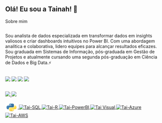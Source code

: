 ## Olá! Eu sou a Tainah! 👋

Sobre mim
##
Sou analista de dados especializada em transformar dados em insights valiosos e criar dashboards intuitivos no Power BI. Com uma abordagem analítica e colaborativa, lidero equipes para alcançar resultados eficazes. Sou graduada em Sistemas de Informação, pós-graduada em Gestão de Projetos e atualmente cursando uma segunda pós-graduação em Ciência de Dados e Big Data.⚡

##

<div> 
  <a href="https://www.linkedin.com/in/tainahhilario/" target="_blank"><img src="https://img.shields.io/badge/-LinkedIn-%23E4405F?style=for-the-badge&logo=linkedin&logoColor=white" target="_blank"></a>   
  <a href = "mailto:info.tainah@gmail.com"><img src="https://img.shields.io/badge/-Gmail-%23E4405F?style=for-the-badge&logo=gmail&logoColor=white" target="_blank"></a>
   <a href="https://discord.gg/nHkqX8VK" target="_blank"><img src="https://img.shields.io/badge/Discord-%23E4405F?style=for-the-badge&logo=discord&logoColor=white" target="_blank"></a> 
  <a href="https://instagram.com/tainahhilario" target="_blank"><img src="https://img.shields.io/badge/-Instagram-%23E4405F?style=for-the-badge&logo=instagram&logoColor=white" target="_blank"></a>
</div>


##

<div>
  <a href="https://github.com/tainahhilario">
    <img width="48%" src="https://github-readme-stats.vercel.app/api?username=tainahhilario&show_icons=true&theme=dracula" />
    <img width="48%" src="https://github-readme-stats.vercel.app/api/top-langs/?username=tainahhilario&layout=compact&langs_count=16&theme=dracula" />
</div>
<div style="display: inline_block"><br>
    <img align="center" alt="Tai-Python" height="30" width="40" src="https://raw.githubusercontent.com/devicons/devicon/master/icons/python/python-original.svg">
    <img align="center" alt="Tai-SQL" height="30" width="40" src="https://cdn.jsdelivr.net/gh/devicons/devicon@latest/icons/azuresqldatabase/azuresqldatabase-original.svg" >
    <img align="center" alt="Tai-R" height="30" width="40" src="https://cdn.jsdelivr.net/gh/devicons/devicon@latest/icons/r/r-original.svg">
    <img align="center" alt="Tai-PowerBI" height="30" width="40" src="https://github.com/microsoft/PowerBI-Icons/blob/main/SVG/Power-BI.svg">
    <img align="center" alt="Tai Visual" height="30" width="40" src="https://cdn.jsdelivr.net/gh/devicons/devicon@latest/icons/vscode/vscode-original.svg">
  <img align="center" alt="Tai-Azure" height="30" width="40" src="https://cdn.jsdelivr.net/gh/devicons/devicon@latest/icons/azure/azure-original.svg">
  <img align="center" alt="Tai-AWS" height="30" width="40" src="https://cdn.jsdelivr.net/gh/devicons/devicon@latest/icons/amazonwebservices/amazonwebservices-original-wordmark.svg">
</div>
  
  ##
 



